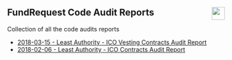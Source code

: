 ## FundRequest Code Audit Reports <img align="right" src="https://fundrequest.io/assets/img/logo.png" height="30px" />

Collection of all the code audits reports 

* [2018-03-15 - Least Authority - ICO Vesting Contracts Audit Report](https://github.com/FundRequest/audit-reports/blob/master/2018-03-15%20-%20Least%20Authority%20-%20ICO%20Vesting%20Contracts%20Audit%20Report.pdf)
* [2018-02-06 - Least Authority - ICO Contracts Audit Report](https://github.com/FundRequest/audit-reports/raw/master/2018-02-06%20-%20Least%20Authority%20-%20ICO%20Contracts%20Audit%20Report.pdf)
